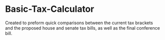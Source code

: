 # Basic-Tax-Calculator
Created to preform quick comparisons between the current tax brackets and the proposed house and senate tax bills, as well as the final conference bill.
